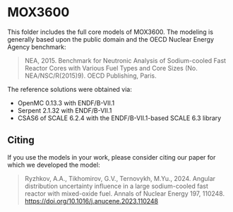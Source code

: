 # MOX3600

This folder includes the full core models of MOX3600. The modeling is generally based upon the public domain and the OECD Nuclear Energy Agency benchmark:

> NEA, 2015. Benchmark for Neutronic Analysis of Sodium-cooled Fast Reactor Cores with Various Fuel Types and Core Sizes (No. NEA/NSC/R(2015)9). OECD Publishing, Paris.

The reference solutions were obtained via:
* OpenMC 0.13.3 with ENDF/B-VII.1
* Serpent 2.1.32 with ENDF/B-VII.1
* CSAS6 of SCALE 6.2.4 with the ENDF/B-VII.1-based SCALE 6.3 library

## Citing

If you use the models in your work, please consider citing our paper for which we developed the model:

> Ryzhkov, A.A., Tikhomirov, G.V., Ternovykh, M.Yu., 2024. Angular distribution uncertainty influence in a large sodium-cooled fast reactor with mixed-oxide fuel. Annals of Nuclear Energy 197, 110248. https://doi.org/10.1016/j.anucene.2023.110248


